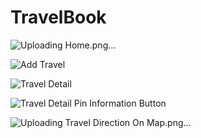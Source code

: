 # TravelBook


![Uploading Home.png…]()

![Add Travel](https://github.com/10urbulut/TravelBook/assets/77685360/80b7ac19-9208-43a3-a775-0674c5680f43)

![Travel Detail](https://github.com/10urbulut/TravelBook/assets/77685360/cd81df0a-bafa-4376-a38a-549008af4ed2)

![Travel Detail Pin Information Button](https://github.com/10urbulut/TravelBook/assets/77685360/5dae943f-d7c8-4f98-9779-94f2b75faff5)

![Uploading Travel Direction On Map.png…]()



